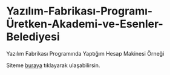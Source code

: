 # Yazılım-Fabrikası-Programı-Üretken-Akademi-ve-Esenler-Belediyesi
Yazılım Fabrikası Programında Yaptığım Hesap Makinesi Örneği

Siteme [buraya](https://serhatzunluoglu-hesapmakinesi.netlify.app/) tıklayarak ulaşabilirsin.

